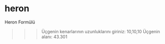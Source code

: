 # heron
Heron Formülü

>>> Üçgenin kenarlarının uzunluklarını giriniz: 10,10,10
>>> Üçgenin alanı: 43.301
